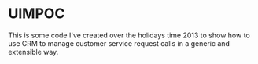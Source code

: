 UIMPOC
======

This is some code I've created over the holidays time 2013 to show how to use CRM to manage customer service request calls in a generic and extensible way.
